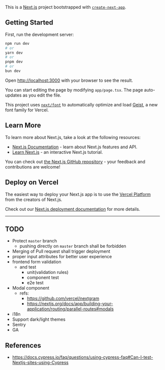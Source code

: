 This is a [Next.js](https://nextjs.org) project bootstrapped with [`create-next-app`](https://nextjs.org/docs/app/api-reference/cli/create-next-app).

## Getting Started

First, run the development server:

```bash
npm run dev
# or
yarn dev
# or
pnpm dev
# or
bun dev
```

Open [http://localhost:3000](http://localhost:3000) with your browser to see the result.

You can start editing the page by modifying `app/page.tsx`. The page auto-updates as you edit the file.

This project uses [`next/font`](https://nextjs.org/docs/app/building-your-application/optimizing/fonts) to automatically optimize and load [Geist](https://vercel.com/font), a new font family for Vercel.

## Learn More

To learn more about Next.js, take a look at the following resources:

- [Next.js Documentation](https://nextjs.org/docs) - learn about Next.js features and API.
- [Learn Next.js](https://nextjs.org/learn) - an interactive Next.js tutorial.

You can check out [the Next.js GitHub repository](https://github.com/vercel/next.js) - your feedback and contributions are welcome!

## Deploy on Vercel

The easiest way to deploy your Next.js app is to use the [Vercel Platform](https://vercel.com/new?utm_medium=default-template&filter=next.js&utm_source=create-next-app&utm_campaign=create-next-app-readme) from the creators of Next.js.

Check out our [Next.js deployment documentation](https://nextjs.org/docs/app/building-your-application/deploying) for more details.

---

## TODO

- Protect `master` branch
  - pushing directly on `master` branch shall be forbidden
- Merging of Pull request shall trigger deployment
- proper input attributes for better user experience
- frontend form validation
  - and test
    - unit(validation rules)
    - component test
    - e2e test
- Modal component
  - refs:
    - <https://github.com/vercel/nextgram>
    - <https://nextjs.org/docs/app/building-your-application/routing/parallel-routes#modals>
- i18n
- Support dark/light themes
- Sentry
- GA

## References

- <https://docs.cypress.io/faq/questions/using-cypress-faq#Can-I-test-Nextjs-sites-using-Cypress>
